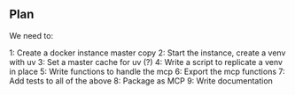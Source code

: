 ## Plan

We need to:

1: Create a docker instance master copy
2: Start the instance, create a venv with uv
3: Set a master cache for uv (?)
4: Write a script to replicate a venv in place
5: Write functions to handle the mcp
6: Export the mcp functions
7: Add tests to all of the above
8: Package as MCP
9: Write documentation
